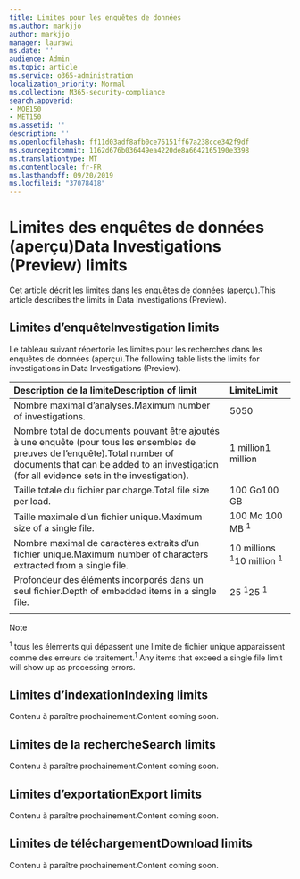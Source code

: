 ```yaml
---
title: Limites pour les enquêtes de données
ms.author: markjjo
author: markjjo
manager: laurawi
ms.date: ''
audience: Admin
ms.topic: article
ms.service: o365-administration
localization_priority: Normal
ms.collection: M365-security-compliance
search.appverid:
- MOE150
- MET150
ms.assetid: ''
description: ''
ms.openlocfilehash: ff11d03adf8afb0ce76151ff67a238cce342f9df
ms.sourcegitcommit: 1162d676b036449ea4220de8a6642165190e3398
ms.translationtype: MT
ms.contentlocale: fr-FR
ms.lasthandoff: 09/20/2019
ms.locfileid: "37078418"
---
```

# <a name="data-investigations-preview-limits"></a><span data-ttu-id="6335d-102">Limites des enquêtes de données (aperçu)</span><span class="sxs-lookup"><span data-stu-id="6335d-102">Data Investigations (Preview) limits</span></span>

<span data-ttu-id="6335d-103">Cet article décrit les limites dans les enquêtes de données (aperçu).</span><span class="sxs-lookup"><span data-stu-id="6335d-103">This article describes the limits in Data Investigations (Preview).</span></span>

## <a name="investigation-limits"></a><span data-ttu-id="6335d-104">Limites d’enquête</span><span class="sxs-lookup"><span data-stu-id="6335d-104">Investigation limits</span></span>

<span data-ttu-id="6335d-105">Le tableau suivant répertorie les limites pour les recherches dans les enquêtes de données (aperçu).</span><span class="sxs-lookup"><span data-stu-id="6335d-105">The following table lists the limits for investigations in Data Investigations (Preview).</span></span> 
    
  |<span data-ttu-id="6335d-106">**Description de la limite**</span><span class="sxs-lookup"><span data-stu-id="6335d-106">**Description of limit**</span></span>|<span data-ttu-id="6335d-107">**Limite**</span><span class="sxs-lookup"><span data-stu-id="6335d-107">**Limit**</span></span>|
  |:-----|:-----|
  |<span data-ttu-id="6335d-108">Nombre maximal d’analyses.</span><span class="sxs-lookup"><span data-stu-id="6335d-108">Maximum number of investigations.</span></span>  <br/> |<span data-ttu-id="6335d-109">50</span><span class="sxs-lookup"><span data-stu-id="6335d-109">50</span></span>  <br/> |
  |<span data-ttu-id="6335d-110">Nombre total de documents pouvant être ajoutés à une enquête (pour tous les ensembles de preuves de l’enquête).</span><span class="sxs-lookup"><span data-stu-id="6335d-110">Total number of documents that can be added to an investigation (for all evidence sets in the investigation).</span></span>  <br/> |<span data-ttu-id="6335d-111">1 million</span><span class="sxs-lookup"><span data-stu-id="6335d-111">1 million</span></span>  <br/> |
  |<span data-ttu-id="6335d-112">Taille totale du fichier par charge.</span><span class="sxs-lookup"><span data-stu-id="6335d-112">Total file size per load.</span></span>  <br/> |<span data-ttu-id="6335d-113">100 Go</span><span class="sxs-lookup"><span data-stu-id="6335d-113">100 GB</span></span>  <br/> |
  |<span data-ttu-id="6335d-114">Taille maximale d’un fichier unique.</span><span class="sxs-lookup"><span data-stu-id="6335d-114">Maximum size of a single file.</span></span>   <br/> |<span data-ttu-id="6335d-115">100 Mo <sup></sup></span><span class="sxs-lookup"><span data-stu-id="6335d-115">100 MB <sup>1</sup></span></span> <br/> |
  |<span data-ttu-id="6335d-116">Nombre maximal de caractères extraits d’un fichier unique.</span><span class="sxs-lookup"><span data-stu-id="6335d-116">Maximum number of characters extracted from a single file.</span></span>  <br/> |<span data-ttu-id="6335d-117">10 millions <sup>1</sup></span><span class="sxs-lookup"><span data-stu-id="6335d-117">10 million <sup>1</sup></span></span> <br/> |
  |<span data-ttu-id="6335d-118">Profondeur des éléments incorporés dans un seul fichier.</span><span class="sxs-lookup"><span data-stu-id="6335d-118">Depth of embedded items in a single file.</span></span>  <br/> |<span data-ttu-id="6335d-119">25 <sup>1</sup></span><span class="sxs-lookup"><span data-stu-id="6335d-119">25 <sup>1</sup></span></span> <br/> |
|||
> [!NOTE]
><span data-ttu-id="6335d-120"><sup>1</sup> tous les éléments qui dépassent une limite de fichier unique apparaissent comme des erreurs de traitement.</span><span class="sxs-lookup"><span data-stu-id="6335d-120"><sup>1</sup>  Any items that exceed a single file limit will show up as processing errors.</span></span>

## <a name="indexing-limits"></a><span data-ttu-id="6335d-121">Limites d’indexation</span><span class="sxs-lookup"><span data-stu-id="6335d-121">Indexing limits</span></span>

<span data-ttu-id="6335d-122">Contenu à paraître prochainement.</span><span class="sxs-lookup"><span data-stu-id="6335d-122">Content coming soon.</span></span>

## <a name="search-limits"></a><span data-ttu-id="6335d-123">Limites de la recherche</span><span class="sxs-lookup"><span data-stu-id="6335d-123">Search limits</span></span>

<span data-ttu-id="6335d-124">Contenu à paraître prochainement.</span><span class="sxs-lookup"><span data-stu-id="6335d-124">Content coming soon.</span></span>

## <a name="export-limits"></a><span data-ttu-id="6335d-125">Limites d’exportation</span><span class="sxs-lookup"><span data-stu-id="6335d-125">Export limits</span></span>

<span data-ttu-id="6335d-126">Contenu à paraître prochainement.</span><span class="sxs-lookup"><span data-stu-id="6335d-126">Content coming soon.</span></span>

## <a name="download-limits"></a><span data-ttu-id="6335d-127">Limites de téléchargement</span><span class="sxs-lookup"><span data-stu-id="6335d-127">Download limits</span></span>

<span data-ttu-id="6335d-128">Contenu à paraître prochainement.</span><span class="sxs-lookup"><span data-stu-id="6335d-128">Content coming soon.</span></span>

